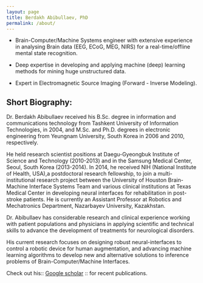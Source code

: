 ```yaml
---
layout: page
title: Berdakh Abibullaev, PhD
permalink: /about/
---
```


- Brain-Computer/Machine Systems engineer with extensive experience
in analysing Brain data (EEG, ECoG, MEG, NIRS) for a real-time/offline mental state recognition.

- Deep expertise in developing and applying machine (deep) learning methods for mining
huge unstructured data. 

- Expert in Electromagnetic Source Imaging (Forward - Inverse Modeling).


## Short Biography: 

Dr. Berdakh Abibullaev received his B.Sc. degree in information and communications technology from Tashkent University of Information Technologies, in 2004, and M.Sc. and Ph.D. degrees in electronic engineering from Yeungnam University, South Korea in 2006 and 2010, respectively.

He held research scientist positions at Daegu-Gyeongbuk Institute of Science and Technology (2010-2013) and in the Samsung Medical Center, Seoul, South Korea (2013-2014). In 2014, he received NIH (National Institute of Health, USA),a postdoctoral research fellowship, to join a multi-institutional research project between the University of Houston Brain-Machine Interface Systems Team and various clinical institutions at Texas Medical Center in developing neural interfaces for rehabilitation in post-stroke patients. He is currently an Assistant Professor at Robotics and Mechatronics Department, Nazarbayev University, Kazakhstan.

Dr. Abibullaev has considerable research and clinical experience working with patient populations and physicians in applying scientific and technical skills to advance the development of treatments for neurological disorders.  

His current research focuses on designing robust neural-interfaces to control a robotic device for human augmentation, and advancing machine learning algorithms to develop new and alternative solutions to inference problems of Brain-Computer/Machine Interfaces.  


Check out his:: [Google scholar](https://scholar.google.co.kr/citations?hl=en&user=KvECkz0AAAAJ&view_op=list_works&sortby=pubdate) :: for recent publications. 

